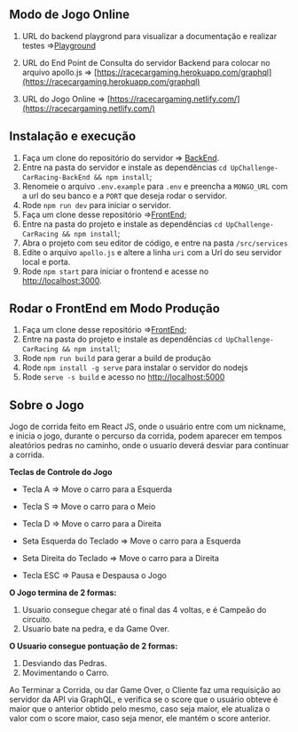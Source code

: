 ## Modo de Jogo Online

1. URL do backend playgrond para visualizar a documentação e realizar testes =>[Playground](https://racecargaming.herokuapp.com/playground) 

2. URL do End Point de Consulta do servidor Backend para colocar no arquivo apollo.js => [https://racecargaming.herokuapp.com/graphql](https://racecargaming.herokuapp.com/graphql)

3. URL do Jogo Online => [https://racecargaming.netlify.com/](https://racecargaming.netlify.com/)


## Instalação e execução

1. Faça um clone do repositório do servidor => [BackEnd](https://github.com/mayconline/UpChallenge-CarRacing-BackEnd).
2. Entre na pasta do servidor e instale as dependências `cd UpChallenge-CarRacing-BackEnd && npm install`; 
3. Renomeie o arquivo `.env.example` para `.env` e preencha a `MONGO_URL` com a url do seu banco e a `PORT` que deseja rodar o servidor.
4. Rode `npm run dev` para iniciar o servidor.
5. Faça um clone desse repositório =>[FrontEnd](https://github.com/mayconline/UpChallenge-CarRacing);
6. Entre na pasta do projeto e instale as dependências `cd UpChallenge-CarRacing && npm install`;
7. Abra o projeto com seu editor de código, e entre na pasta `/src/services` 
8. Edite o arquivo `apollo.js` e altere a linha `uri` com a Url do seu servidor local e porta.
9. Rode `npm start` para iniciar o frontend e acesse no [http://localhost:3000](http://localhost:3000).

## Rodar o FrontEnd em Modo Produção

1. Faça um clone desse repositório =>[FrontEnd](https://github.com/mayconline/UpChallenge-CarRacing);
2. Entre na pasta do projeto e instale as dependências `cd UpChallenge-CarRacing && npm install`;
3. Rode `npm run build` para gerar a build de produção
4. Rode `npm install -g serve` para instalar o servidor do nodejs
5. Rode `serve -s build` e acesso no [http://localhost:5000](http://localhost:5000)

## Sobre o Jogo

Jogo de corrida feito em React JS, onde o usuário entre com um nickname, e inicia o jogo,
durante o percurso da corrida, podem aparecer em tempos aleatórios pedras no caminho, onde
o usuario deverá desviar para continuar a corrida.<br />

**Teclas de Controle do Jogo**

- Tecla A => Move o carro para a Esquerda
- Tecla S => Move o carro para o Meio
- Tecla D => Move o carro para a Direita

- Seta Esquerda do Teclado => Move o carro para a Esquerda
- Seta Direita do Teclado => Move o carro para a Direita

- Tecla ESC => Pausa e Despausa o Jogo

**O Jogo termina de 2 formas:**<br />
1. Usuario consegue chegar até o final das 4 voltas, e é Campeão do circuito.
2. Usuario bate na pedra, e da Game Over.

**O Usuario consegue pontuação de 2 formas:**<br />
1. Desviando das Pedras.
2. Movimentando o Carro.

Ao Terminar a Corrida, ou dar Game Over, o Cliente faz uma requisição ao servidor da API via
GraphQL, e verifica se o score que o usuário obteve é maior que o anterior obtido pelo mesmo,
caso seja maior, ele atualiza o valor com o score maior, caso seja menor, ele mantém o score anterior.





